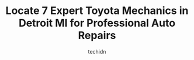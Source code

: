 ---
layout: ampstory
image: https://images.unsplash.com/photo-1508974491678-7ec251d629fd?ixlib=rb-4.0.3&ixid=MnwxMjA3fDB8MHxwaG90by1wYWdlfHx8fGVufDB8fHx8&auto=format&fit=crop&w=640&h=853&q=80
author: techidn
featured: false
description: Discover the 7 best Toyota Mechanic in Detroit MI, USA and ensure your vehicle receives the highest quality of care. These trusted professionals are known for their skill, knowledge, and ded
title: Locate 7 Expert Toyota Mechanics in Detroit MI for Professional Auto Repairs
cover:
   title: Locate 7 Expert Toyota Mechanics in Detroit MI for Professional Auto Repairs
   subtitle: Rickpate
   background: https://images.unsplash.com/photo-1508974491678-7ec251d629fd?ixlib=rb-4.0.3&ixid=MnwxMjA3fDB8MHxwaG90by1wYWdlfHx8fGVufDB8fHx8&auto=format&fit=crop&w=640&h=853&q=80

pages: 
 - layout: thirds
   top: <h1>#1 Detroit Complete Auto Repair</h1>
   bottom: "<p>We needed new brake pads/tire rods and they definitely hooked us up for a decent price. There was also an oil issue that came from our last mechanic, which they helped us</p>"
   background: https://www.knot35.com/toplist/wp-content/uploads/2023/06/best-toyota-mechanic-1-in-detroit-mi-1685837880.jpeg
   backgroundblur: true
 - layout: thirds
   top: <h1>#2 Campus Auto Repair</h1>
   bottom: "<p>2960 E Grand Blvd, Detroit, MI 48202, United States</p>"
   background: https://www.knot35.com/toplist/wp-content/uploads/2023/06/best-toyota-mechanic-2-in-detroit-mi-1685837880.jpeg
   cta:
      link: https://www.knot35.com/toplist/locate-7-expert-toyota-mechanics-in-detroit-mi-for-professional-auto-repairs/
      text: Locate 7 Expert Toyota Mechanics in Detroit MI for Professional Auto Repairs
 - layout: thirds
   top: <h1>#3 Van Dyke Auto Tech Inc</h1>
   bottom: "<p>19550 Van Dyke Ave, Detroit, MI 48234, United States</p>"
   background: https://www.knot35.com/toplist/wp-content/uploads/2023/06/best-toyota-mechanic-3-in-detroit-mi-1685837881.jpeg
   cta:
      link: https://www.knot35.com/toplist/locate-7-expert-toyota-mechanics-in-detroit-mi-for-professional-auto-repairs/
      text: Locate 7 Expert Toyota Mechanics in Detroit MI for Professional Auto Repairs
 - layout: thirds
   top: <h1>#4 Universal Auto Care</h1>
   bottom: "<p>11615 Woodward Ave, Detroit, MI 48202, United States</p>"
   background: https://images.unsplash.com/photo-1567360425618-1594206637d2?ixlib=rb-4.0.3&ixid=MnwxMjA3fDB8MHxwaG90by1wYWdlfHx8fGVufDB8fHx8&auto=format&fit=crop&w=640&h=853&q=80
   cta:
      link: https://www.knot35.com/toplist/locate-7-expert-toyota-mechanics-in-detroit-mi-for-professional-auto-repairs/
      text: Locate 7 Expert Toyota Mechanics in Detroit MI for Professional Auto Repairs
 - layout: thirds
   top: <h1>#5 In & out auto repair</h1>
   bottom: "<p>3711 E Vernor Hwy, Detroit, MI 48207, United States</p>"
   background: https://images.unsplash.com/photo-1564951434112-64d74cc2a2d7?ixlib=rb-4.0.3&ixid=MnwxMjA3fDB8MHxwaG90by1wYWdlfHx8fGVufDB8fHx8&auto=format&fit=crop&w=640&h=853&q=80
   cta:
      link: https://www.knot35.com/toplist/locate-7-expert-toyota-mechanics-in-detroit-mi-for-professional-auto-repairs/
      text: Locate 7 Expert Toyota Mechanics in Detroit MI for Professional Auto Repairs
 - layout: thirds
   top: <h1>#6 University Auto Tech</h1>
   bottom: "<p>8201 Linwood St, Detroit, MI 48206, United States</p>"
   background: https://images.unsplash.com/photo-1541356665065-22676f35dd40?ixlib=rb-4.0.3&ixid=MnwxMjA3fDB8MHxwaG90by1wYWdlfHx8fGVufDB8fHx8&auto=format&fit=crop&w=640&h=853&q=80
   cta:
      link: https://www.knot35.com/toplist/locate-7-expert-toyota-mechanics-in-detroit-mi-for-professional-auto-repairs/
      text: Locate 7 Expert Toyota Mechanics in Detroit MI for Professional Auto Repairs
 - layout: thirds
   top: <h1>#7 Plymouth Auto Repair</h1>
   bottom: "<p>14550 Plymouth Rd, Detroit, MI 48227, United States</p>"
   background: https://images.unsplash.com/photo-1553949345-eb786bb3f7ba?ixlib=rb-4.0.3&ixid=MnwxMjA3fDB8MHxwaG90by1wYWdlfHx8fGVufDB8fHx8&auto=format&fit=crop&w=640&h=853&q=80
   cta:
      link: https://www.knot35.com/toplist/locate-7-expert-toyota-mechanics-in-detroit-mi-for-professional-auto-repairs/
      text: Locate 7 Expert Toyota Mechanics in Detroit MI for Professional Auto Repairs
 - layout: thirds
   middle: Continue reading...
   background: https://images.unsplash.com/photo-1618005182384-a83a8bd57fbe?ixlib=rb-4.0.3&ixid=MnwxMjA3fDB8MHxwaG90by1wYWdlfHx8fGVufDB8fHx8&auto=format&fit=crop&w=640&h=853&q=80
   cta:
      link: https://www.knot35.com/toplist/locate-7-expert-toyota-mechanics-in-detroit-mi-for-professional-auto-repairs/
      text: Locate 7 Expert Toyota Mechanics in Detroit MI for Professional Auto Repairs
      
---